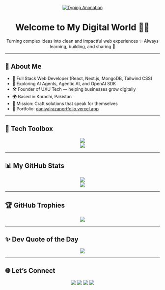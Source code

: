 <p align="center">
  <a href="https://github.com/MohammedDaniyalRaza">
    <img src="https://readme-typing-svg.demolab.com?font=Fira+Code&pause=1000&color=F7971E&center=true&vCenter=true&width=500&lines=Hi%2C+I'm+Mohammed+Daniyal+Raza;Full+Stack+Developer+from+Karachi%2C+Pakistan;AI+Agent+Explorer+%F0%9F%A4%96;Passionate+about+building+cool+stuff+%F0%9F%9A%80" alt="Typing Animation" />
  </a>
</p>

<h1 align="center">Welcome to My Digital World 👨‍💻</h1>

<p align="center">
  Turning complex ideas into clean and impactful web experiences ✨  
  Always learning, building, and sharing 🚀
</p>

---

## 🚀 About Me

- 🧠 Full Stack Web Developer (React, Next.js, MongoDB, Tailwind CSS)
- 🤖 Exploring AI Agents, Agentic AI, and OpenAI SDK
- 🛠 Founder of UXU Tech — helping businesses grow digitally
- 🌍 Based in Karachi, Pakistan
- 🎯 Mission: Craft solutions that speak for themselves
- 💼 Portfolio: [daniyalrazaportfolio.vercel.app](https://daniyalrazaportfolio.vercel.app/)

---

## 💼 Tech Toolbox

<div align="center">
  <img src="https://skillicons.dev/icons?i=html,css,js,ts,react,nextjs,nodejs,mongodb,tailwind,vercel,netlify,git,github,figma,python,gcp,vite,canva" />
  <br/>
  <img src="https://skillicons.dev/icons?i=chakraui,shadcn,threejs,framer,streamlit" />
</div>

---

## 📊 My GitHub Stats

<div align="center">
  <img src="https://github-readme-stats.vercel.app/api?username=MohammedDaniyalRaza&show_icons=true&theme=tokyonight&hide_border=true" />
  <br/>
  <img src="https://github-readme-streak-stats.herokuapp.com/?user=MohammedDaniyalRaza&theme=tokyonight&hide_border=true" />
</div>

---

## 🏆 GitHub Trophies

<p align="center">
  <img src="https://github-profile-trophy.vercel.app/?username=MohammedDaniyalRaza&theme=algolia&no-frame=true&row=2&column=4" />
</p>

---

## ✨ Dev Quote of the Day

<p align="center">
  <img src="https://quotes-github-readme.vercel.app/api?type=horizontal&theme=dark" />
</p>

---

## 🌐 Let’s Connect

<div align="center">
  <a href="[https://linkedin.com/in/](https://www.linkedin.com/in/mohammed-daniyal-raza-aa26b22ba/)" target="_blank"><img src="https://img.shields.io/badge/LinkedIn-blue?style=for-the-badge&logo=linkedin&logoColor=white" /></a>
  <a href="https://twitter.com/YOUR-TWITTER" target="_blank"><img src="https://img.shields.io/badge/Twitter-black?style=for-the-badge&logo=twitter" /></a>
  <a href="https://instagram.com/YOUR-INSTAGRAM" target="_blank"><img src="https://img.shields.io/badge/Instagram-purple?style=for-the-badge&logo=instagram" /></a>
  <a href="mailto:qadrimohammeddaniyalraza@gmail.com"><img src="https://img.shields.io/badge/Gmail-red?style=for-the-badge&logo=gmail&logoColor=white" /></a>
</div>
